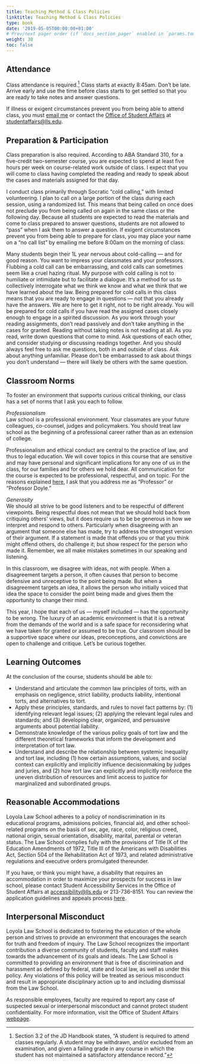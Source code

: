 ```yaml
---
title: Teaching Method & Class Policies
linktitle: Teaching Method & Class Policies
type: book
date: '2019-05-05T00:00:00+01:00'
# Prev/next pager order (if `docs_section_pager` enabled in `params.toml`)
weight: 30
toc: false
---
```


## Attendance
Class attendance is required.[^1] Class starts at exactly 8:45am. Don’t be late. Arrive early and use the time before class starts to get settled so that you are ready to take notes and answer questions.

[^1]:Section 3.2 of the JD Handbook states, “A student is required to attend classes regularly. A student may be withdrawn, and/or excluded from an examination, and given a failing grade in any course in which the student has not maintained a satisfactory attendance record.” 

If illness or exigent circumstances prevent you from being able to attend class, you must [email me](mailto:Colin.Doyle@lls.edu?subject=Absent%20from%20Class) or contact the [Office of Student Affairs](https://studentaffairs.lls.edu/) at [studentaffairs@lls.edu](mailto:studentaffairs@lls.edu).

## Preparation & Participation
Class preparation is also required. According to ABA Standard 310, for a five-credit two-semester course, you are expected to spend at least five hours per week on course-related work outside of class. I expect that you will come to class having completed the reading and ready to speak about the cases and materials assigned for that day. 

I conduct class primarily through Socratic “cold calling,” with limited volunteering. I plan to call on a large portion of the class during each session, using a randomized list. This means that being called on once does not preclude you from being called on again in the same class or the following day. Because all students are expected to read the materials and come to class prepared to answer questions, students are not allowed to “pass” when I ask them to answer a question. If exigent circumstances prevent you from being able to prepare for class, you may place your name on a “no call list” by emailing me before 8:00am on the morning of class. 

Many students begin their 1L year nervous about cold-calling — and for good reason. You want to impress your classmates and your professors. Flubbing a cold call can be embarrassing, and cold calls can sometimes seem like a cruel hazing ritual. My purpose with cold calling is not to humiliate or intimidate but to facilitate a dialogue. It’s a method for us to collectively interrogate what we think we know and what we think that we have learned about the law. Being prepared for cold calls in this class means that you are ready to engage in questions — not that you already have the answers. We are here to get it right, not to be right already. You will be prepared for cold calls if you have read the assigned cases closely enough to engage in a spirited discussion. As you work through your reading assignments, don’t read passively and don’t take anything in the cases for granted. Reading without taking notes is not reading at all. As you read, write down questions that come to mind. Ask questions of each other, and consider studying or discussing readings together. And you should always feel free to ask me questions, both in and outside of class. Ask about anything unfamiliar. Please don’t be embarrassed to ask about things you don’t understand — there will likely be others with the same question.

## Classroom Norms
To foster an environment that supports curious critical thinking, our class has a set of norms that I ask you each to follow.

_Professionalism_ <br>
Law school is a professional environment. Your classmates are your future colleagues, co-counsel, judges and policymakers. You should treat law school as the beginning of a professional career rather than as an extension of college. 

Professionalism and ethical conduct are central to the practice of law, and thus to legal education. We will cover topics in this course that are sensitive and may have personal and significant implications for any one of us in the class, for our families and for others we hold dear. All communication for the course is expected to be professional, respectful, and on topic. For the reasons explained [here](https://mattrking.com/courses/introduction/), I ask that you address me as “Professor” or “Professor Doyle.”

_Generosity_ <br>
We should all strive to be good listeners and to be respectful of different viewpoints. Being respectful does not mean that we should hold back from critiquing others' views, but it does require us to be be generous in how we interpret and respond to others. Particularly when disagreeing with an argument that someone else has made, try to address the strongest version of their argument. If a statement is made that offends you or that you think might offend others, do challenge it; but show respect for the person who made it. Remember, we all make mistakes sometimes in our speaking and listening.

In this classroom, we disagree with ideas, not with people. When a disagreement targets a person, it often causes that person to become defensive and unreceptive to the point being made. But when a disagreement targets an idea, it allows the person who initially voiced that idea the space to consider the point being made and gives them the opportunity to change their mind.

This year, I hope that each of us — myself included — has the opportunity to be wrong. The luxury of an academic environment is that it is a retreat from the demands of the world and is a safe space for reconsidering what we have taken for granted or assumed to be true. Our classroom should be a supportive space where our ideas, preconceptions, and convictions are open to challenge and critique. Let’s be curious together.

## Learning Outcomes

At the conclusion of the course, students should be able to:

- Understand and articulate the common law principles of torts, with an emphasis on negligence, strict liability, products liability, intentional torts, and alternatives to tort.
- Apply these principles, standards, and rules to novel fact patterns by: (1) identifying relevant legal issues; (2) applying the relevant legal rules and standards; and (3) developing clear, organized, and persuasive arguments about potential liability.
- Demonstrate knowledge of the various policy goals of tort law and the different theoretical frameworks that inform the development and interpretation of tort law.
- Understand and describe the relationship between systemic inequality and tort law, including (1) how certain assumptions, values, and social context can explicitly and implicitly influence decisionmaking by judges and juries, and (2) how tort law can explicitly and implicitly reinforce the uneven distribution of resources and limit access to justice for marginalized and subordinated groups.

## Reasonable Accommodations

Loyola Law School adheres to a policy of nondiscrimination in its educational programs, admissions policies, financial aid, and other school-related programs on the basis of sex, age, race, color, religious creed, national origin, sexual orientation, disability, marital, parental or veteran status. The Law School complies fully with the provisions of Title IX of the Education Amendments of 1972, Title III of the Americans with Disabilities Act, Section 504 of the Rehabilitation Act of 1973, and related administrative regulations and executive orders promulgated thereunder.

If you have, or think you might have, a disability that requires an accommodation in order to maximize your prospects for success in law school, please contact Student Accessibility Services in the Office of Student Affairs at [accessibility@lls.edu](mailto:accessibility@lls.edu) or 213-736-8151. You can review the application guidelines and appeals process [here](https://my.lls.edu/studentaffairs/disabilityaccommodations).

## Interpersonal Misconduct
Loyola Law School is dedicated to fostering the education of the whole person and strives to provide an environment that encourages the search for truth and freedom of inquiry. The Law School recognizes the important contribution a diverse community of students, faculty and staff makes towards the advancement of its goals and ideals. The Law School is committed to providing an environment that is free of discrimination and harassment as defined by federal, state and local law, as well as under this policy. Any violations of this policy will be treated as serious misconduct and result in appropriate disciplinary action up to and including dismissal from the Law School.

As responsible employees, faculty are required to report any case of suspected sexual or interpersonal misconduct and cannot protect student confidentiality. For more information, visit the Office of Student Affairs [webpage](https://studentaffairs.lls.edu/).

